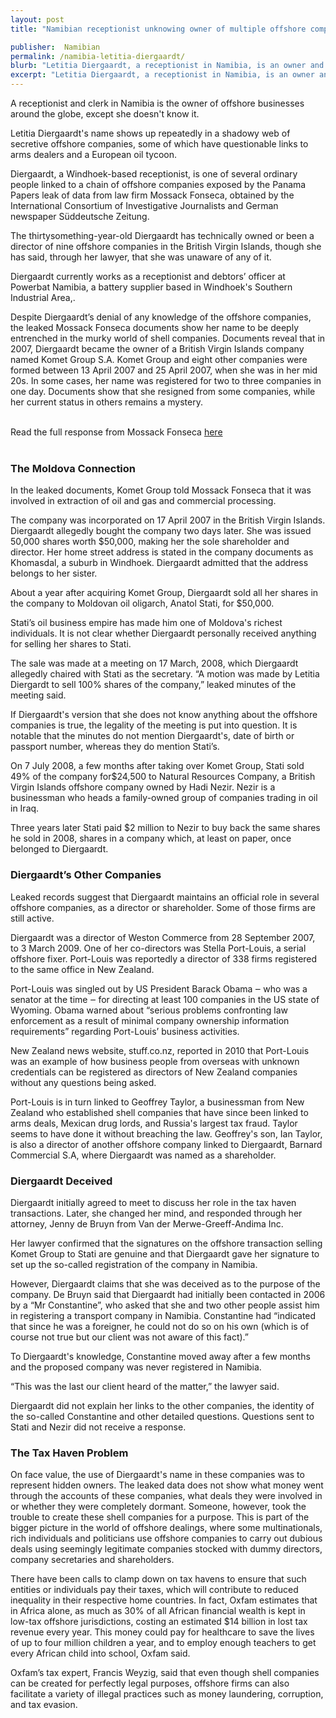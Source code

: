 ```yaml
---
layout: post
title: "Namibian receptionist unknowing owner of multiple offshore companies"

publisher:  Namibian
permalink: /namibia-letitia-diergaardt/
blurb: "Letitia Diergaardt, a receptionist in Namibia, is an owner and shareholder of nine different offshore companies, despite allegedly knowing nothing about it, writes Shinovene Immanuel."
excerpt: "Letitia Diergaardt, a receptionist in Namibia, is an owner and shareholder of nine different offshore companies, despite allegedly knowing nothing about it, writes Shinovene Immanuel."
---
```


A receptionist and clerk in Namibia is the owner of offshore businesses around the globe, except she doesn't know it.
 
Letitia Diergaardt's name shows up repeatedly in a shadowy web of secretive offshore companies, some of which have questionable links to arms dealers and a European oil tycoon.
 
Diergaardt, a Windhoek-based receptionist, is one of several ordinary people linked to a chain of offshore companies exposed by the Panama Papers leak of data from law firm Mossack Fonseca, obtained by the International Consortium of Investigative Journalists and German newspaper Süddeutsche Zeitung.
 
The thirtysomething-year-old Diergaardt has technically owned or been a director of nine offshore companies in the British Virgin Islands, though she has said, through her lawyer, that she was unaware of any of it. 
 
Diergaardt currently works  as a receptionist and debtors’ officer at Powerbat Namibia, a battery supplier based in Windhoek's Southern Industrial Area,.
 
Despite Diergaardt’s denial of any knowledge of the offshore companies, the leaked Mossack Fonseca documents show her name to be deeply entrenched in the murky world of shell companies. Documents reveal that in 2007, Diergaardt became the owner of a British Virgin Islands company named Komet Group S.A. Komet Group and eight other companies were formed between 13 April 2007 and 25 April 2007, when she was in her mid 20s. In some cases, her name was registered for two to three companies in one day. Documents show that she resigned from some companies, while her current status in others remains a mystery.


<br/>
<div class="panel panel-default">
  <div class="panel-heading">
  Read the full response from Mossack Fonseca <a href="https://sourceafrica.net/documents/24692-ANCIR-L-PanamaPapers-L-Mossack-Fonseca-Responds.html" target="_blank">here</a>
  </div>
</div>
<br/>

### The Moldova Connection

In the leaked documents, Komet Group told Mossack Fonseca that it was involved in extraction of oil and gas and commercial processing.
 
The company was incorporated on 17 April 2007 in the British Virgin Islands. Diergaardt allegedly bought the company two days later. She was issued 50,000 shares worth $50,000, making her the sole shareholder and director. Her home street address is stated in the company documents as Khomasdal, a suburb in Windhoek. Diergaardt admitted that the address belongs to her sister.
 
About a year after acquiring Komet Group, Diergaardt sold all her shares in the company to Moldovan oil oligarch, Anatol Stati, for $50,000.
 
Stati’s oil business empire has made him one of Moldova's richest individuals. It is not clear whether Diergaardt personally received anything for selling her shares to Stati.

The sale was made at a meeting on 17 March, 2008, which Diergaardt allegedly chaired with Stati as the secretary. “A motion was made by Letitia Diergardt to sell 100% shares of the company,” leaked minutes of the meeting said.
 
If Diergaardt's version that she does not know anything about the offshore companies is true, the legality of the meeting is put into question. It is notable that the minutes do not mention Diergaardt's, date of birth or passport number, whereas they do mention Stati’s.
 
On 7 July 2008, a few months after taking over Komet Group, Stati sold 49% of the company for$24,500 to Natural Resources Company, a British Virgin Islands offshore company owned by Hadi Nezir. Nezir is a businessman who heads a family-owned group of companies trading in oil in Iraq.

Three years later Stati paid $2 million to Nezir to buy back the same shares he sold in 2008, shares in a company which, at least on paper, once belonged to Diergaardt.
 
### Diergaardt’s Other Companies

Leaked records suggest that Diergaardt maintains an official role in several offshore companies, as a director or shareholder. Some of those firms are still active.
 
Diergaardt was a director of Weston Commerce from 28 September 2007, to 3 March 2009. One of her co-directors was Stella Port-Louis, a serial offshore fixer. Port-Louis was reportedly a director of 338 firms registered to the same office in New Zealand.

Port-Louis was singled out by US President Barack Obama ‒ who was a senator at the time ‒ for directing at least 100 companies in the US state of Wyoming. Obama warned about “serious problems confronting law enforcement as a result of minimal company ownership information requirements” regarding Port-Louis’ business activities.
 
New Zealand news website, stuff.co.nz, reported in 2010 that Port-Louis was an example of how business people from overseas with unknown credentials can be registered as directors of New Zealand companies without any questions being asked.
 
Port-Louis is in turn linked to Geoffrey Taylor, a businessman from New Zealand who established shell companies that have since been linked to arms deals, Mexican drug lords, and Russia's largest tax fraud. Taylor seems to have done it without breaching the law. Geoffrey's son, Ian Taylor, is also a director of another offshore company linked to Diergaardt, Barnard Commercial S.A, where Diergaardt was named as a shareholder.

### Diergaardt Deceived

Diergaardt initially agreed to meet to discuss her role in the tax haven transactions. Later, she changed her mind, and responded through her attorney, Jenny de Bruyn from Van der Merwe-Greeff-Andima Inc.

Her lawyer confirmed that the signatures on the offshore transaction selling Komet Group to Stati are genuine and that Diergaardt gave her signature to set up the so-called registration of the company in Namibia.

However, Diergaardt claims that she was deceived as to the purpose of the company. De Bruyn said that Diergaardt had initially been contacted in 2006 by a “Mr Constantine”, who asked that she and two other people assist him in registering a transport company in Namibia. Constantine had “indicated that since he was a foreigner, he could not do so on his own (which is of course not true but our client was not aware of this fact).”

To Diergaardt's knowledge, Constantine moved away after a few months and the proposed company was never registered in Namibia.
 
“This was the last our client heard of the matter,” the lawyer said.

Diergaardt did not explain her links to the other companies, the identity of the so-called Constantine and other detailed questions. Questions sent to Stati and Nezir did not receive a response. 

### The Tax Haven Problem

On face value, the use of Diergaardt's name in these companies was to represent hidden owners. The leaked data does not show what money went through the accounts of these companies, what deals they were involved in or whether they were completely dormant. Someone, however, took the trouble to create these shell companies for a purpose. This is part of the bigger picture in the world of offshore dealings, where some multinationals, rich individuals and politicians use offshore companies to carry out dubious deals using seemingly legitimate companies stocked with dummy directors, company secretaries and shareholders.
 
There have been calls to clamp down on tax havens to ensure that such entities or individuals pay their taxes, which will contribute to reduced inequality in their respective home countries. In fact, Oxfam estimates that in Africa alone, as much as 30% of all African financial wealth is kept in low-tax offshore jurisdictions, costing an estimated $14 billion in lost tax revenue every year. This money could pay for healthcare to save the lives of up to four million children a year, and to employ enough teachers to get every African child into school, Oxfam said.
 
Oxfam’s tax expert, Francis Weyzig, said that even though shell companies can be created for perfectly legal purposes, offshore firms can also facilitate a variety of illegal practices such as money laundering, corruption, and tax evasion.

